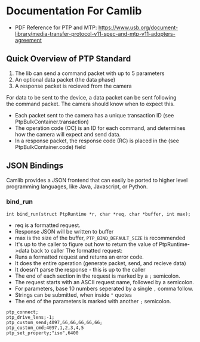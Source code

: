 # Documentation For Camlib
- PDF Reference for PTP and MTP: https://www.usb.org/document-library/media-transfer-protocol-v11-spec-and-mtp-v11-adopters-agreement

## Quick Overview of PTP Standard
1. The lib can send a command packet with up to 5 parameters
2. An optional data packet (the data phase)
3. A response packet is recieved from the camera

For data to be sent to the device, a data packet can be sent following  
the command packet. The camera should know when to expect this.  

- Each packet sent to the camera has a unique transaction ID (see PtpBulkContainer.transaction)
- The operation code (OC) is an ID for each command, and determines how the camera will expect and send data.
- In a response packet, the response code (RC) is placed in the (see PtpBulkContainer.code) field

## JSON Bindings
Camlib provides a JSON frontend that can easily be ported to higher level programming languages,
like Java, Javascript, or Python.
### bind_run
```
int bind_run(struct PtpRuntime *r, char *req, char *buffer, int max);
```
- req is a formatted request.
- Response JSON will be written to buffer
- max is the size of the buffer, `PTP_BIND_DEFAULT_SIZE` is recommended
- It's up to the caller to figure out how to return the value of PtpRuntime->data back to caller
The formatted request:
- Runs a formatted request and returns an error code.
- It does the entire operation (generate packet, send, and recieve data)
- It doesn't parse the response - this is up to the caller
- The end of each section in the request is marked by a `;` semicolon.
- The request starts with an ASCII request name, followed by a semicolon.
- For parameters, base 10 numbers seperated by a single `,` comma follow.
- Strings can be submitted, when inside `"` quotes
- The end of the parameters is marked with another `;` semicolon.
```
ptp_connect;
ptp_drive_lens;-1;
ptp_custom_send;4097,66,66,66,66,66;
ptp_custom_cmd;4097,1,2,3,4,5
ptp_set_property;"iso",6400
```

